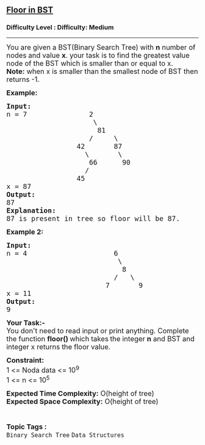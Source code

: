 <h2><a href="https://www.geeksforgeeks.org/problems/floor-in-bst/1?page=3&category=Binary%20Search%20Tree&sortBy=difficulty">Floor in BST</a></h2><h3>Difficulty Level : Difficulty: Medium</h3><hr><div class="problems_problem_content__Xm_eO"><p><span style="font-size: 18px;">You are given a BST(Binary Search Tree) with <strong>n</strong>&nbsp;number of nodes and value <strong>x</strong>. your task is to find the greatest value node of the BST which is smaller than or equal to x.<br><strong>Note:</strong> when x is smaller than the smallest node of BST then returns -1.</span></p>
<p><strong><span style="font-size: 18px;">Example:</span></strong></p>
<pre><strong><span style="font-size: 18px;">Input:</span></strong><span style="font-size: 18px;">
n = 7               2
                     \
                      81
                    /     \
                 42       87
                   \       \
                    66      90
                   /
                 45
x = 87
<strong>Output:</strong>
87
<strong>Explanation:</strong>
87 is present in tree so floor will be 87.</span>
</pre>
<p><strong><span style="font-size: 18px;">Example 2:</span></strong></p>
<pre><span style="font-size: 18px;"><strong>Input:</strong>
n = 4                     6
                           \
                            8
                          /   \
                        7       9
x = 11
<strong>Output:</strong>
9</span>
</pre>
<p><strong><span style="font-size: 18px;">Your Task:-</span></strong><br><span style="font-size: 18px;">You don't need to read input or print anything. Complete the function <strong>floor() </strong>which takes<strong>&nbsp;</strong>the integer&nbsp;<strong>n</strong>&nbsp;and BST&nbsp;and integer x returns the floor&nbsp;value.</span></p>
<p><strong><span style="font-size: 18px;">Constraint:</span></strong><br><span style="font-size: 18px;">1 &lt;= Noda data &lt;= 10<sup>9</sup><br>1 &lt;= n &lt;= 10<sup>5</sup></span></p>
<p><span style="font-size: 18px;"><strong>Expected Time Complexity:</strong> O(height of tree)<br><strong>Expected Space Complexity:</strong>&nbsp;</span><span style="font-size: 18px;">O(height of tree)</span></p></div><br><p><span style=font-size:18px><strong>Topic Tags : </strong><br><code>Binary Search Tree</code>&nbsp;<code>Data Structures</code>&nbsp;